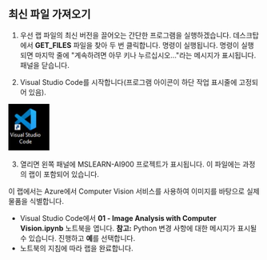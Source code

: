 ﻿---
lab:
    title: 'Computer Vision을 사용하여 이미지 분석'
---

## 최신 파일 가져오기 

1. 우선 랩 파일의 최신 버전을 끌어오는 간단한 프로그램을 실행하겠습니다. 데스크탑에서 **GET_FILES** 파일을 찾아 두 번 클릭합니다. 명령이 실행됩니다. 명령이 실행되면 마지막 줄에 "계속하려면 아무 키나 누르십시오..."라는 메시지가 표시됩니다. 패널을 닫습니다.

2.  Visual Studio Code를 시작합니다(프로그램 아이콘이 하단 작업 표시줄에 고정되어 있음). 

![Visual Studio Code 아이콘](./images/vscode.jpg)

3. 열리면 왼쪽 패널에 MSLEARN-AI900 프로젝트가 표시됩니다. 이 파일에는 과정의 랩이 포함되어 있습니다. 

이 랩에서는 Azure에서 Computer Vision 서비스를 사용하여 이미지를 바탕으로 실제 물품을 식별합니다.

-  Visual Studio Code에서 **01 - Image Analysis with Computer Vision.ipynb** 노트북을 엽니다. **참고:** Python 변경 사항에 대한 메시지가 표시될 수 있습니다. 진행하고 **예**를 선택합니다.  
-  노트북의 지침에 따라 랩을 완료합니다.
